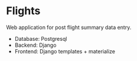 # Flights

Web application for post flight summary data entry.

* Database: Postgresql
* Backend: Django
* Frontend: Django templates + materialize